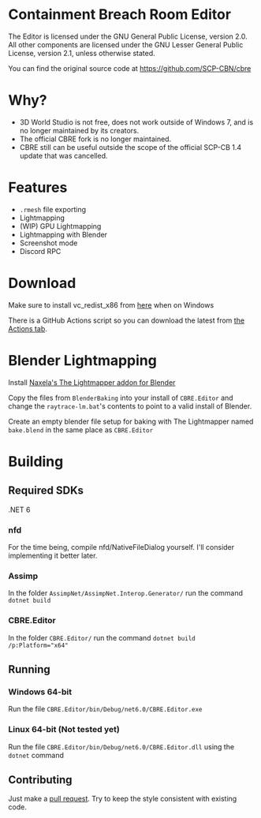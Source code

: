 Containment Breach Room Editor
======

The Editor is licensed under the GNU General Public License, version 2.0.
All other components are licensed under the GNU Lesser General Public License, version 2.1, unless otherwise stated.

You can find the original source code at https://github.com/SCP-CBN/cbre

# Why?

- 3D World Studio is not free, does not work outside of Windows 7, and is no longer maintained by its creators.
- The official CBRE fork is no longer maintained.
- CBRE still can be useful outside the scope of the official SCP-CB 1.4 update that was cancelled.

# Features

- `.rmesh` file exporting
- Lightmapping
- (WIP) GPU Lightmapping
- Lightmapping with Blender
- Screenshot mode
- Discord RPC

# Download

Make sure to install vc_redist_x86 from [here](https://docs.microsoft.com/en-US/cpp/windows/latest-supported-vc-redist) when on Windows

There is a GitHub Actions script so you can download the latest from [the Actions tab](https://github.com/VirtualBrightPlayz/cbre/actions).

# Blender Lightmapping

Install [Naxela's The Lightmapper addon for Blender](https://github.com/Naxela/The_Lightmapper)

Copy the files from `BlenderBaking` into your install of `CBRE.Editor` and change the `raytrace-lm.bat`'s contents to point to a valid install of Blender.

Create an empty blender file setup for baking with The Lightmapper named `bake.blend` in the same place as `CBRE.Editor`

# Building

## Required SDKs

.NET 6

### nfd

For the time being, compile nfd/NativeFileDialog yourself. I'll consider implementing it better later.

### Assimp

In the folder `AssimpNet/AssimpNet.Interop.Generator/` run the command `dotnet build`

### CBRE.Editor

In the folder `CBRE.Editor/` run the command `dotnet build /p:Platform="x64"`

## Running

### Windows 64-bit

Run the file `CBRE.Editor/bin/Debug/net6.0/CBRE.Editor.exe`

### Linux 64-bit (Not tested yet)

Run the file `CBRE.Editor/bin/Debug/net6.0/CBRE.Editor.dll` using the `dotnet` command

## Contributing

Just make a [pull request](https://github.com/VirtualBrightPlayz/cbre/pulls). Try to keep the style consistent with existing code.
